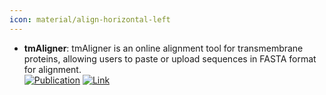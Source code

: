 ```yaml
---
icon: material/align-horizontal-left
---
```


- **tmAligner**: tmAligner is an online alignment tool for transmembrane proteins, allowing users to paste or upload sequences in FASTA format for alignment.  
	[![Publication](https://img.shields.io/badge/Publication-Citations:2824-blue?style=for-the-badge&logo=bookstack)](https://doi.org/10.1093/nar/gki524) [![Link](https://img.shields.io/badge/Link-offline-red?style=for-the-badge&logo=xamarin&logoColor=red)](http://skuastk.org/tmaligner/) 
